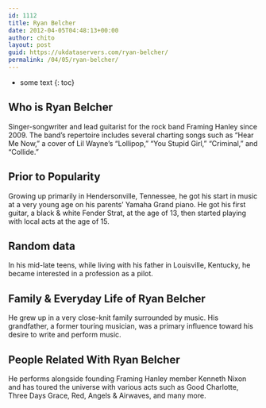 ```yaml
---
id: 1112
title: Ryan Belcher
date: 2012-04-05T04:48:13+00:00
author: chito
layout: post
guid: https://ukdataservers.com/ryan-belcher/
permalink: /04/05/ryan-belcher/
---
```


* some text
{: toc}
          
          
## Who is  Ryan Belcher
                  
                  
                  
Singer-songwriter and lead guitarist for the rock band Framing Hanley since 2009. The band&#8217;s repertoire includes several charting songs such as &#8220;Hear Me Now,&#8221; a cover of Lil Wayne&#8217;s &#8220;Lollipop,&#8221; &#8220;You Stupid Girl,&#8221; &#8220;Criminal,&#8221; and &#8220;Collide.&#8221;
                  
                
                
                
## Prior to Popularity 
                  
                  
                  
Growing up primarily in Hendersonville, Tennessee, he got his start in music at a very young age on his parents&#8217; Yamaha Grand piano. He got his first guitar, a black & white Fender Strat, at the age of 13, then started playing with local acts at the age of 15.
                  
                
                
                
## Random data 
                  
                  
                  
In his mid-late teens, while living with his father in Louisville, Kentucky, he became interested in a profession as a pilot.
                  
                
                
                
## Family & Everyday Life of Ryan Belcher
                  
                  
                  
He grew up in a very close-knit family surrounded by music. His grandfather, a former touring musician, was a primary influence toward his desire to write and perform music.
                  
                
                
                
## People Related With  Ryan Belcher
                  
                  
                  
He performs alongside founding Framing Hanley member Kenneth Nixon and has toured the universe with various acts such as Good Charlotte, Three Days Grace, Red, Angels & Airwaves, and many more.
                  
                
              
            
          
          
          
    
    
  
